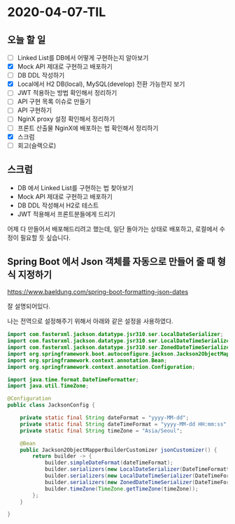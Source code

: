 # 2020-04-07-TIL

## 오늘 할 일

- [ ] Linked List를 DB에서 어떻게 구현하는지 알아보기
- [x] Mock API 제대로 구현하고 배포하기
- [ ] DB DDL 작성하기
- [x] Local에서 H2 DB(local), MySQL(develop) 전환 가능한지 보기
- [ ] JWT 적용하는 방법 확인해서 정리하기
- [ ] API 구현 목록 이슈로 만들기
- [ ] API 구현하기
- [ ] NginX proxy 설정 확인해서 정리하기
- [ ] 프론트 산출물 NginX에 배포하는 법 확인해서 정리하기
- [x] 스크럼
- [ ] 회고(슬랙으로)

## 스크럼

- DB 에서 Linked List를 구현하는 법 찾아보기
- Mock API 제대로 구현하고 배포하기
- DB DDL 작성해서 H2로 테스트
- JWT 적용해서 프론트분들에게 드리기

어제 다 만들어서 배포해드리려고 했는데, 일단 돌아가는 상태로 배포하고, 로컬에서 수정이 필요할 듯 싶습니다.

## Spring Boot 에서 Json 객체를 자동으로 만들어 줄 때 형식 지정하기

https://www.baeldung.com/spring-boot-formatting-json-dates

잘 설명되어있다.

나는 전역으로 설정해주기 위해서 아래와 같은 설정을 사용하였다.

```java
import com.fasterxml.jackson.datatype.jsr310.ser.LocalDateSerializer;
import com.fasterxml.jackson.datatype.jsr310.ser.LocalDateTimeSerializer;
import com.fasterxml.jackson.datatype.jsr310.ser.ZonedDateTimeSerializer;
import org.springframework.boot.autoconfigure.jackson.Jackson2ObjectMapperBuilderCustomizer;
import org.springframework.context.annotation.Bean;
import org.springframework.context.annotation.Configuration;

import java.time.format.DateTimeFormatter;
import java.util.TimeZone;

@Configuration
public class JacksonConfig {

    private static final String dateFormat = "yyyy-MM-dd";
    private static final String dateTimeFormat = "yyyy-MM-dd HH:mm:ss";
    private static final String timeZone = "Asia/Seoul";

    @Bean
    public Jackson2ObjectMapperBuilderCustomizer jsonCustomizer() {
        return builder -> {
            builder.simpleDateFormat(dateTimeFormat);
            builder.serializers(new LocalDateSerializer(DateTimeFormatter.ofPattern(dateFormat)));
            builder.serializers(new LocalDateTimeSerializer(DateTimeFormatter.ofPattern(dateTimeFormat)));
            builder.serializers(new ZonedDateTimeSerializer(DateTimeFormatter.ofPattern(dateTimeFormat)));
            builder.timeZone(TimeZone.getTimeZone(timeZone));
        };
    }

}

```

